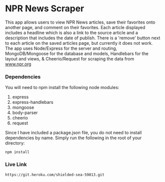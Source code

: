 # NPR News Scraper

This app allows users to view NPR News articles, save their favorites onto another page, and comment on their favorites. Each article displayed includes a headline which is also a link to the source article and a description that includes the date of publish. There is a 'remove' button next to each article on the saved articles page, but currently it does not work. The app uses Node/Express for the server and routing, MongoDB/Mongoose for the database and models, Handlebars for the layout and views, & Cheerio/Request for scraping the data from www.npr.org

### Dependencies

You will need to npm install the following node modules:

1. express
2. express-handlebars
3. mongoose
4. body-parser
5. cheerio
6. request

Since I have included a package.json file, you do not need to install dependencies by name. Simply run the following in the root of your directory:

```
npm install
```

### Live Link

```
https://git.heroku.com/shielded-sea-59013.git
```
